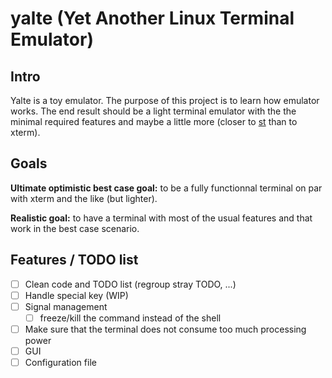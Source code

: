 # yalte (Yet Another Linux Terminal Emulator)

## Intro

Yalte is a toy emulator. The purpose of this project is to learn how emulator works.
The end result should be a light terminal emulator with the the minimal required features and maybe a little more
(closer to [st](http://st.suckless.org/) than to xterm).

## Goals

**Ultimate optimistic best case goal:**
    to be a fully functionnal terminal on par with xterm and the like (but lighter).

**Realistic goal:**
    to have a terminal with most of the usual features and that work in the best case scenario.

## Features / TODO list

- [ ] Clean code and TODO list (regroup stray TODO, ...)
- [ ] Handle special key (WIP)
- [ ] Signal management 
    - [ ] freeze/kill the command instead of the shell
- [ ] Make sure that the terminal does not consume too much processing power
- [ ] GUI
- [ ] Configuration file
